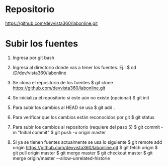 # Repositorio

https://github.com/devvista360/labonline.git

# Subir los fuentes

1. Ingresa por git bash

2. Ingresa al directorio donde vas a tener los fuentes. Ej.:
	$ cd /D/dev/vista360/labonline

3. Se clona el repositorio de los fuentes
	$ git clone https://github.com/devvista360/labonline.git

4. Se inicializa el repositorio si este aún no existe (opcional)
	$ git init

5. Para subir los cambios al HEAD se usa
	$ git add .

6. Para verificar que los cambios están reconocidos por git
	$ git status

7. Para subir los cambios al repositorio (requiere del paso 5)
	$ git commit -m "Initial commit"
	$ git push -u origin master

8. Si ya se tienen fuentes actualmente se usa lo siguiente
	$ git remote add origin https://github.com/devvista360/labonline.git
	$ git fetch origin
	$ git pull origin master
	$ git merge master
	$ git checkout master
	$ git merge origin/master --allow-unrelated-historie
